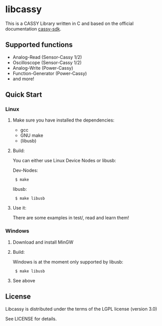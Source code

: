# libcassy
This is a CASSY Library written in C and based on the official documentation [cassy-sdk]. 

[cassy-sdk]: http://ld-didactic.de/software/cassysdk.zip

## Supported functions
* Analog-Read (Sensor-Cassy 1/2)
* Oscilloscope (Sensor-Cassy 1/2)
* Analog-Write (Power-Cassy)
* Function-Generator (Power-Cassy)
* and more!

## Quick Start
### Linux
1. Make sure you have installed the dependencies:
	* gcc
	* GNU make
	* (libusb)
2. Build:

    You can either use Linux Device Nodes or libusb:
		
    Dev-Nodes:		

        $ make 

    libusb:

        $ make libusb

3. Use it:

    There are some examples in test/, read and learn them!

### Windows
1. Download and install MinGW
2. Build:

    Windows is at the moment only supported by libusb:

        $ make libusb

3. See above

## License
Libcassy is distributed under the terms of the LGPL license (version 3.0)

See LICENSE for details.
